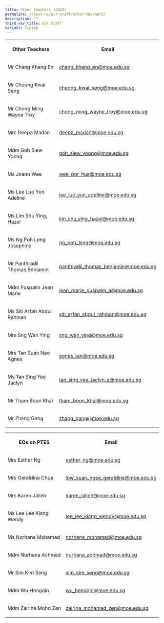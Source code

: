 ```yaml
---
title: Other Teachers (2024)
permalink: /about-us/our-staff/other-teachers/
description: ""
third_nav_title: Our Staff
variant: tiptap
---
```

<table><tbody><tr><th rowspan="1" colspan="1"><p>Other Teachers</p></th><th rowspan="1" colspan="1"><p>Email</p></th></tr><tr><td rowspan="1" colspan="1"><p>Mr Chang Khang En</p></td><td rowspan="1" colspan="1"><p><a href="mailto:chang_khang_en@moe.edu.sg" rel="noopener noreferrer nofollow" target="_blank">chang_khang_en@moe.edu.sg</a></p></td></tr><tr><td rowspan="1" colspan="1"><p>Mr Cheong Kwai Seng</p></td><td rowspan="1" colspan="1"><p><a href="mailto:cheong_kwai_seng@moe.edu.sg" rel="noopener noreferrer nofollow" target="_blank">cheong_kwai_seng@moe.edu.sg</a></p></td></tr><tr><td rowspan="1" colspan="1"><p>Mr Chong Ming Wayne Troy</p></td><td rowspan="1" colspan="1"><p><a href="mailto:chong_ming_wayne_troy@moe.edu.sg" rel="noopener noreferrer nofollow" target="_blank">chong_ming_wayne_troy@moe.edu.sg</a></p></td></tr><tr><td rowspan="1" colspan="1"><p>Mrs Deepa Madan</p></td><td rowspan="1" colspan="1"><p><a href="mailto:deepa_madan@moe.edu.sg" rel="noopener noreferrer nofollow" target="_blank">deepa_madan@moe.edu.sg</a></p></td></tr><tr><td rowspan="1" colspan="1"><p>Mdm Goh Siew Yoong</p></td><td rowspan="1" colspan="1"><p><a href="mailto:goh_siew_yoong@moe.edu.sg" rel="noopener noreferrer nofollow" target="_blank">goh_siew_yoong@moe.edu.sg</a></p></td></tr><tr><td rowspan="1" colspan="1"><p>Ms Joann Wee</p></td><td rowspan="1" colspan="1"><p><a href="mailto:wee_por_hua@moe.edu.sg" rel="noopener noreferrer nofollow" target="_blank">wee_por_hua@moe.edu.sg</a></p></td></tr><tr><td rowspan="1" colspan="1"><p>Ms Lee Luo Yun Adeline</p></td><td rowspan="1" colspan="1"><p><a href="mailto:lee_luo_yun_adeline@moe.edu.sg" rel="noopener noreferrer nofollow" target="_blank">lee_luo_yun_adeline@moe.edu.sg</a></p></td></tr><tr><td rowspan="1" colspan="1"><p>Ms Lim Shu Ying, Hazel</p></td><td rowspan="1" colspan="1"><p><a href="mailto:lim_shu_ying_hazel@moe.edu.sg" rel="noopener noreferrer nofollow" target="_blank">lim_shu_ying_hazel@moe.edu.sg</a></p></td></tr><tr><td rowspan="1" colspan="1"><p>Ms Ng Poh Leng Josephine</p></td><td rowspan="1" colspan="1"><p><a href="mailto:ng_poh_leng@moe.edu.sg" rel="noopener noreferrer nofollow" target="_blank">ng_poh_leng@moe.edu.sg</a></p></td></tr><tr><td rowspan="1" colspan="1"><p>Mr Panthradil Thomas Benjamin</p></td><td rowspan="1" colspan="1"><p><a href="mailto:panthradil_thomas_benjamin@moe.edu.sg" rel="noopener noreferrer nofollow" target="_blank">panthradil_thomas_benjamin@moe.edu.sg</a></p></td></tr><tr><td rowspan="1" colspan="1"><p>Mdm Puspalm Jean Marie</p></td><td rowspan="1" colspan="1"><p><a href="mailto:jean_marie_puspalm_a@moe.edu.sg" rel="noopener noreferrer nofollow" target="_blank">jean_marie_puspalm_a@moe.edu.sg</a></p></td></tr><tr><td rowspan="1" colspan="1"><p>Ms Siti Arfah Abdul Rahman</p></td><td rowspan="1" colspan="1"><p><a href="mailto:siti_arfan_abdul_rahman@moe.edu.sg" rel="noopener noreferrer nofollow" target="_blank">siti_arfan_abdul_rahman@moe.edu.sg</a></p></td></tr><tr><td rowspan="1" colspan="1"><p>Mrs Sng Wan Ying</p></td><td rowspan="1" colspan="1"><p><a href="mailto:sng_wan_ying@moe.edu.sg" rel="noopener noreferrer nofollow" target="_blank">sng_wan_ying@moe.edu.sg</a></p></td></tr><tr><td rowspan="1" colspan="1"><p>Mrs Tan Suan Neo Agnes</p></td><td rowspan="1" colspan="1"><p><a href="mailto:agnes_tan@moe.edu.sg" rel="noopener noreferrer nofollow" target="_blank">agnes_tan@moe.edu.sg</a></p></td></tr><tr><td rowspan="1" colspan="1"><p>Ms Tan Sing Yee Jaclyn</p></td><td rowspan="1" colspan="1"><p><a href="mailto:tan_sing_yee_jaclyn_a@moe.edu.sg" rel="noopener noreferrer nofollow" target="_blank">tan_sing_yee_jaclyn_a@moe.edu.sg</a></p></td></tr><tr><td rowspan="1" colspan="1"><p>Mr Tham Boon Khai</p></td><td rowspan="1" colspan="1"><p><a href="mailto:tham_boon_khai@moe.edu.sg" rel="noopener noreferrer nofollow" target="_blank">tham_boon_khai@moe.edu.sg</a></p></td></tr><tr><td rowspan="1" colspan="1"><p>Mr Zhang Gang</p></td><td rowspan="1" colspan="1"><p><a href="mailto:zhang_gang@moe.edu.sg" rel="noopener noreferrer nofollow" target="_blank">zhang_gang@moe.edu.sg</a></p></td></tr></tbody></table><p></p><table><tbody><tr><th rowspan="1" colspan="1"><p><strong>EOs on PTES</strong></p></th><th rowspan="1" colspan="1"><p>Email</p></th></tr><tr><td rowspan="1" colspan="1"><p>Mrs Esther Ng</p></td><td rowspan="1" colspan="1"><p><a href="mailto:esther_ng@moe.edu.sg" rel="noopener noreferrer nofollow" target="_blank">esther_ng@moe.edu.sg</a></p></td></tr><tr><td rowspan="1" colspan="1"><p>Mrs Geraldine Chua</p></td><td rowspan="1" colspan="1"><p><a href="mailto:low_suan_ngee_geraldine@moe.edu.sg" rel="noopener noreferrer nofollow" target="_blank">low_suan_ngee_geraldine@moe.edu.sg</a></p></td></tr><tr><td rowspan="1" colspan="1"><p>Mrs Karen Jalleh</p></td><td rowspan="1" colspan="1"><p><a href="mailto:karen_jalleh@moe.edu.sg" rel="noopener noreferrer nofollow" target="_blank">karen_jalleh@moe.edu.sg</a></p></td></tr><tr><td rowspan="1" colspan="1"><p>Ms Lee Lee Kiang Wendy</p></td><td rowspan="1" colspan="1"><p><a href="mailto:lee_lee_kiang_wendy@moe.edu.sg" rel="noopener noreferrer nofollow" target="_blank">lee_lee_kiang_wendy@moe.edu.sg</a></p></td></tr><tr><td rowspan="1" colspan="1"><p>Ms Norhana Mohamad</p></td><td rowspan="1" colspan="1"><p><a href="mailto:norhana_mohamad@moe.edu.sg" rel="noopener noreferrer nofollow" target="_blank">norhana_mohamad@moe.edu.sg</a></p></td></tr><tr><td rowspan="1" colspan="1"><p>Mdm Nurhana Achmad</p></td><td rowspan="1" colspan="1"><p><a href="mailto:nurhana_achmad@moe.edu.sg" rel="noopener noreferrer nofollow" target="_blank">nurhana_achmad@moe.edu.sg</a></p></td></tr><tr><td rowspan="1" colspan="1"><p>Mr Sim Kim Seng</p></td><td rowspan="1" colspan="1"><p><a href="mailto:sim_kim_seng@moe.edu.sg" rel="noopener noreferrer nofollow" target="_blank">sim_kim_seng@moe.edu.sg</a></p></td></tr><tr><td rowspan="1" colspan="1"><p>Mdm Wu Hongqin</p></td><td rowspan="1" colspan="1"><p><a href="mailto:wu_hongqin@moe.edu.sg" rel="noopener noreferrer nofollow" target="_blank">wu_hongqin@moe.edu.sg</a></p></td></tr><tr><td rowspan="1" colspan="1"><p>Mdm Zairina Mohd Zen</p></td><td rowspan="1" colspan="1"><p><a href="mailto:zairina_mohamad_zen@moe.edu.sg" rel="noopener noreferrer nofollow" target="_blank">zairina_mohamad_zen@moe.edu.sg</a></p></td></tr></tbody></table><p></p>